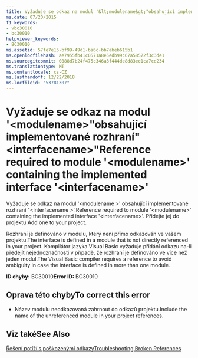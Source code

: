 ```yaml
---
title: Vyžaduje se odkaz na modul '&lt;modulename&gt;"obsahující implementované rozhraní"&lt;interfacename&gt;"
ms.date: 07/20/2015
f1_keywords:
- vbc30010
- bc30010
helpviewer_keywords:
- BC30010
ms.assetid: 57fe7e15-bf99-49d1-ba6c-bb7abeb615b1
ms.openlocfilehash: ae7955fb41c0571a8e5edb99c67a58572f3c3de1
ms.sourcegitcommit: 0888d7b24f475c346a3f444de8d83ec1ca7cd234
ms.translationtype: MT
ms.contentlocale: cs-CZ
ms.lasthandoff: 12/22/2018
ms.locfileid: "53781307"
---
```

# <a name="reference-required-to-module-ltmodulenamegt-containing-the-implemented-interface-ltinterfacenamegt"></a><span data-ttu-id="e796c-102">Vyžaduje se odkaz na modul '&lt;modulename&gt;"obsahující implementované rozhraní"&lt;interfacename&gt;"</span><span class="sxs-lookup"><span data-stu-id="e796c-102">Reference required to module '&lt;modulename&gt;' containing the implemented interface '&lt;interfacename&gt;'</span></span>
<span data-ttu-id="e796c-103">Vyžaduje se odkaz na modul '\<modulename >' obsahující implementované rozhraní "\<interfacename >'.</span><span class="sxs-lookup"><span data-stu-id="e796c-103">Reference required to module '\<modulename>' containing the implemented interface '\<interfacename>'.</span></span> <span data-ttu-id="e796c-104">Přidejte jej do projektu.</span><span class="sxs-lookup"><span data-stu-id="e796c-104">Add one to your project.</span></span>  
  
 <span data-ttu-id="e796c-105">Rozhraní je definováno v modulu, který není přímo odkazován ve vašem projektu.</span><span class="sxs-lookup"><span data-stu-id="e796c-105">The interface is defined in a module that is not directly referenced in your project.</span></span> <span data-ttu-id="e796c-106">Kompilátor jazyka Visual Basic vyžaduje přidání odkazu na-li předejít nejednoznačnosti v případě, že rozhraní je definováno ve více než jeden modul.</span><span class="sxs-lookup"><span data-stu-id="e796c-106">The Visual Basic compiler requires a reference to avoid ambiguity in case the interface is defined in more than one module.</span></span>  
  
 <span data-ttu-id="e796c-107">**ID chyby:** BC30010</span><span class="sxs-lookup"><span data-stu-id="e796c-107">**Error ID:** BC30010</span></span>  
  
## <a name="to-correct-this-error"></a><span data-ttu-id="e796c-108">Oprava této chyby</span><span class="sxs-lookup"><span data-stu-id="e796c-108">To correct this error</span></span>  
  
-   <span data-ttu-id="e796c-109">Název modulu neodkazovaná zahrnout do odkazů projektu.</span><span class="sxs-lookup"><span data-stu-id="e796c-109">Include the name of the unreferenced module in your project references.</span></span>  
  
## <a name="see-also"></a><span data-ttu-id="e796c-110">Viz také</span><span class="sxs-lookup"><span data-stu-id="e796c-110">See Also</span></span>  
  
 [<span data-ttu-id="e796c-111">Řešení potíží s poškozenými odkazy</span><span class="sxs-lookup"><span data-stu-id="e796c-111">Troubleshooting Broken References</span></span>](/visualstudio/ide/troubleshooting-broken-references)
